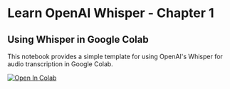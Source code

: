 # Learn OpenAI Whisper - Chapter 1
## Using Whisper in Google Colab
This notebook provides a simple template for using OpenAI's Whisper for audio transcription in Google Colab.

[![Open In Colab](https://colab.research.google.com/assets/colab-badge.svg)](https://colab.research.google.com/drive/1uka0UhZJBWIwLcubsFbiOw8fNGlBBI-a)

